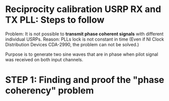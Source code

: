 # Reciprocity calibration USRP RX and TX PLL: Steps to follow

Problem: It is not possible to **transmit phase coherent signals** with different individual USRPs.
Reason: PLLs lock is not constant in time (Even if NI Clock Distribution Devices CDA-2990, the problem can not be solved.) 

Purpose is to generate two sine waves that are in phase when pilot signal was received on both input channels.

# STEP 1: Finding and proof the "phase coherency" problem
